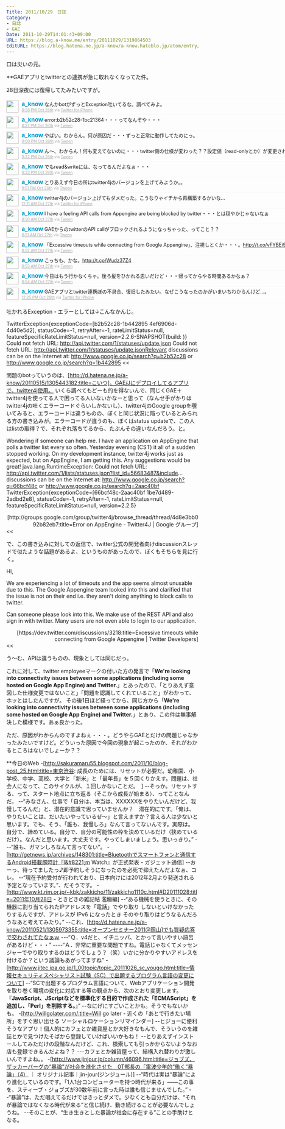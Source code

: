 ```yaml
---
Title: 2011/10/29　日誌
Category:
- 日誌
- GAE
Date: 2011-10-29T14:01:43+09:00
URL: https://blog.a-know.me/entry/20111029/1319864503
EditURL: https://blog.hatena.ne.jp/a-know/a-know.hateblo.jp/atom/entry/12921228815727979410
---
```




口は災いの元。


**GAEアプリとtwitterとの連携が急に取れなくなってた件。

28日深夜には復帰してたみたいですが。


<div align=center>
<ol id="div_table_01" class="matome row2" style="width:800px;text-align:left;border-bottom:1px solid #f5f5f5;list-style-type: none; padding-left: 0px;">
<li class="matome-tweet" style="border-top:1px solid #f5f5f5;min-height:34px;padding:3px 0px;clear:both;">
<div class="matome-icon" style="float:left;margin-right:8px;">
<a href="http://twitter.com/a_know"><img src="http://usericons.relucks.org/twitter/a_know" height="32" width="32" style="vertical-align:text-top;border-style:none;"></a>
</div>
<span class="matome-status-body" style="display:block;width:760px;overflow:hidden;margin-left:40px;">
<div class="matome-status-content" style="font-size:0.9em;"><div class="entry-content">
<strong><a href="http://twitter.com/a_know" class="screen-name" style="font-size:1.2em;color:#0099cc;text-decoration: none;">a_know</a></strong> なんかbotがずっとException吐いてるな。調べてみよ。
</div></div>
<div class="matome-status-data" style="font-size:x-small;">
<div class="matome-published timestamp" style="line-height:120%;">
<a class="matome-entry-date" href="http://twitter.com/a_know/status/129157409565450240" style="color:#a9a9a9;">8:28 PM Oct 26th</a> <span class="matome-source" style="color:#a9a9a9;">via <a href="http://twitter.com/#!/download/iphone" style="color:#a9a9a9;" rel="nofollow">Twitter for iPhone</a></span>
</div></div></span></li>
<li class="matome-tweet" style="border-top:1px solid #f5f5f5;min-height:34px;padding:3px 0px;clear:both;">
<div class="matome-icon" style="float:left;margin-right:8px;">
<a href="http://twitter.com/a_know"><img src="http://usericons.relucks.org/twitter/a_know" height="32" width="32" style="vertical-align:text-top;border-style:none;"></a>
</div>
<span class="matome-status-body" style="display:block;width:760px;overflow:hidden;margin-left:40px;">
<div class="matome-status-content" style="font-size:0.9em;"><div class="entry-content">
<strong><a href="http://twitter.com/a_know" class="screen-name" style="font-size:1.2em;color:#0099cc;text-decoration: none;">a_know</a></strong> error:b2b52c28-1bc21364・・・ってなんぞや・・・
</div></div>
<div class="matome-status-data" style="font-size:x-small;">
<div class="matome-published timestamp" style="line-height:120%;">
<a class="matome-entry-date" href="http://twitter.com/a_know/status/129159659541114880" style="color:#a9a9a9;">8:37 PM Oct 26th</a> <span class="matome-source" style="color:#a9a9a9;">via <a href="http://sourceforge.jp/projects/tween/wiki/FrontPage" style="color:#a9a9a9;" rel="nofollow">Tween</a></span>
</div></div></span></li>
<li class="matome-tweet" style="border-top:1px solid #f5f5f5;min-height:34px;padding:3px 0px;clear:both;">
<div class="matome-icon" style="float:left;margin-right:8px;">
<a href="http://twitter.com/a_know"><img src="http://usericons.relucks.org/twitter/a_know" height="32" width="32" style="vertical-align:text-top;border-style:none;"></a>
</div>
<span class="matome-status-body" style="display:block;width:760px;overflow:hidden;margin-left:40px;">
<div class="matome-status-content" style="font-size:0.9em;"><div class="entry-content">
<strong><a href="http://twitter.com/a_know" class="screen-name" style="font-size:1.2em;color:#0099cc;text-decoration: none;">a_know</a></strong> やばい。わからん。何が原因だ・・・ずっと正常に動作してたのにっ。
</div></div>
<div class="matome-status-data" style="font-size:x-small;">
<div class="matome-published timestamp" style="line-height:120%;">
<a class="matome-entry-date" href="http://twitter.com/a_know/status/129165538520858624" style="color:#a9a9a9;">9:00 PM Oct 26th</a> <span class="matome-source" style="color:#a9a9a9;">via <a href="http://sourceforge.jp/projects/tween/wiki/FrontPage" style="color:#a9a9a9;" rel="nofollow">Tween</a></span>
</div></div></span></li>
<li class="matome-tweet" style="border-top:1px solid #f5f5f5;min-height:34px;padding:3px 0px;clear:both;">
<div class="matome-icon" style="float:left;margin-right:8px;">
<a href="http://twitter.com/a_know"><img src="http://usericons.relucks.org/twitter/a_know" height="32" width="32" style="vertical-align:text-top;border-style:none;"></a>
</div>
<span class="matome-status-body" style="display:block;width:760px;overflow:hidden;margin-left:40px;">
<div class="matome-status-content" style="font-size:0.9em;"><div class="entry-content">
<strong><a href="http://twitter.com/a_know" class="screen-name" style="font-size:1.2em;color:#0099cc;text-decoration: none;">a_know</a></strong> ん〜、わからん！何も変えてないのに・・・twitter側の仕様が変わった？？設定値（read-onlyとか）が変更された？
</div></div>
<div class="matome-status-data" style="font-size:x-small;">
<div class="matome-published timestamp" style="line-height:120%;">
<a class="matome-entry-date" href="http://twitter.com/a_know/status/129173619959017472" style="color:#a9a9a9;">9:32 PM Oct 26th</a> <span class="matome-source" style="color:#a9a9a9;">via <a href="http://sourceforge.jp/projects/tween/wiki/FrontPage" style="color:#a9a9a9;" rel="nofollow">Tween</a></span>
</div></div></span></li>
<li class="matome-tweet" style="border-top:1px solid #f5f5f5;min-height:34px;padding:3px 0px;clear:both;">
<div class="matome-icon" style="float:left;margin-right:8px;">
<a href="http://twitter.com/a_know"><img src="http://usericons.relucks.org/twitter/a_know" height="32" width="32" style="vertical-align:text-top;border-style:none;"></a>
</div>
<span class="matome-status-body" style="display:block;width:760px;overflow:hidden;margin-left:40px;">
<div class="matome-status-content" style="font-size:0.9em;"><div class="entry-content">
<strong><a href="http://twitter.com/a_know" class="screen-name" style="font-size:1.2em;color:#0099cc;text-decoration: none;">a_know</a></strong> でもread&amp;writeには、なってるんだよなぁ・・・
</div></div>
<div class="matome-status-data" style="font-size:x-small;">
<div class="matome-published timestamp" style="line-height:120%;">
<a class="matome-entry-date" href="http://twitter.com/a_know/status/129173687327924225" style="color:#a9a9a9;">9:33 PM Oct 26th</a> <span class="matome-source" style="color:#a9a9a9;">via <a href="http://sourceforge.jp/projects/tween/wiki/FrontPage" style="color:#a9a9a9;" rel="nofollow">Tween</a></span>
</div></div></span></li>
<li class="matome-tweet" style="border-top:1px solid #f5f5f5;min-height:34px;padding:3px 0px;clear:both;">
<div class="matome-icon" style="float:left;margin-right:8px;">
<a href="http://twitter.com/a_know"><img src="http://usericons.relucks.org/twitter/a_know" height="32" width="32" style="vertical-align:text-top;border-style:none;"></a>
</div>
<span class="matome-status-body" style="display:block;width:760px;overflow:hidden;margin-left:40px;">
<div class="matome-status-content" style="font-size:0.9em;"><div class="entry-content">
<strong><a href="http://twitter.com/a_know" class="screen-name" style="font-size:1.2em;color:#0099cc;text-decoration: none;">a_know</a></strong> とりあえず今日の所はtwitter4jのバージョンを上げてみようか。。
</div></div>
<div class="matome-status-data" style="font-size:x-small;">
<div class="matome-published timestamp" style="line-height:120%;">
<a class="matome-entry-date" href="http://twitter.com/a_know/status/129178231147470848" style="color:#a9a9a9;">9:51 PM Oct 26th</a> <span class="matome-source" style="color:#a9a9a9;">via <a href="http://sourceforge.jp/projects/tween/wiki/FrontPage" style="color:#a9a9a9;" rel="nofollow">Tween</a></span>
</div></div></span></li>
<li class="matome-tweet" style="border-top:1px solid #f5f5f5;min-height:34px;padding:3px 0px;clear:both;">
<div class="matome-icon" style="float:left;margin-right:8px;">
<a href="http://twitter.com/a_know"><img src="http://usericons.relucks.org/twitter/a_know" height="32" width="32" style="vertical-align:text-top;border-style:none;"></a>
</div>
<span class="matome-status-body" style="display:block;width:760px;overflow:hidden;margin-left:40px;">
<div class="matome-status-content" style="font-size:0.9em;"><div class="entry-content">
<strong><a href="http://twitter.com/a_know" class="screen-name" style="font-size:1.2em;color:#0099cc;text-decoration: none;">a_know</a></strong> twitter4jのバージョン上げてもダメだった。こうなりゃイチから再構築するかいな…
</div></div>
<div class="matome-status-data" style="font-size:x-small;">
<div class="matome-published timestamp" style="line-height:120%;">
<a class="matome-entry-date" href="http://twitter.com/a_know/status/129213473254154242" style="color:#a9a9a9;">12:11 AM Oct 27th</a> <span class="matome-source" style="color:#a9a9a9;">via <a href="http://twitter.com/#!/download/iphone" style="color:#a9a9a9;" rel="nofollow">Twitter for iPhone</a></span>
</div></div></span></li>
<li class="matome-tweet" style="border-top:1px solid #f5f5f5;min-height:34px;padding:3px 0px;clear:both;">
<div class="matome-icon" style="float:left;margin-right:8px;">
<a href="http://twitter.com/a_know"><img src="http://usericons.relucks.org/twitter/a_know" height="32" width="32" style="vertical-align:text-top;border-style:none;"></a>
</div>
<span class="matome-status-body" style="display:block;width:760px;overflow:hidden;margin-left:40px;">
<div class="matome-status-content" style="font-size:0.9em;"><div class="entry-content">
<strong><a href="http://twitter.com/a_know" class="screen-name" style="font-size:1.2em;color:#0099cc;text-decoration: none;">a_know</a></strong> I have a feeling API calls from Appengine are being blocked by twitter・・・とは穏やかじゃないなぁ
</div></div>
<div class="matome-status-data" style="font-size:x-small;">
<div class="matome-published timestamp" style="line-height:120%;">
<a class="matome-entry-date" href="http://twitter.com/a_know/status/129344262545485824" style="color:#a9a9a9;">8:50 AM Oct 27th</a> <span class="matome-source" style="color:#a9a9a9;">via <a href="http://sourceforge.jp/projects/tween/wiki/FrontPage" style="color:#a9a9a9;" rel="nofollow">Tween</a></span>
</div></div></span></li>
<li class="matome-tweet" style="border-top:1px solid #f5f5f5;min-height:34px;padding:3px 0px;clear:both;">
<div class="matome-icon" style="float:left;margin-right:8px;">
<a href="http://twitter.com/a_know"><img src="http://usericons.relucks.org/twitter/a_know" height="32" width="32" style="vertical-align:text-top;border-style:none;"></a>
</div>
<span class="matome-status-body" style="display:block;width:760px;overflow:hidden;margin-left:40px;">
<div class="matome-status-content" style="font-size:0.9em;"><div class="entry-content">
<strong><a href="http://twitter.com/a_know" class="screen-name" style="font-size:1.2em;color:#0099cc;text-decoration: none;">a_know</a></strong> GAEからのtwitterのAPI callがブロックされるようになっちゃった、ってこと？？
</div></div>
<div class="matome-status-data" style="font-size:x-small;">
<div class="matome-published timestamp" style="line-height:120%;">
<a class="matome-entry-date" href="http://twitter.com/a_know/status/129344491801948160" style="color:#a9a9a9;">8:51 AM Oct 27th</a> <span class="matome-source" style="color:#a9a9a9;">via <a href="http://sourceforge.jp/projects/tween/wiki/FrontPage" style="color:#a9a9a9;" rel="nofollow">Tween</a></span>
</div></div></span></li>
<li class="matome-tweet" style="border-top:1px solid #f5f5f5;min-height:34px;padding:3px 0px;clear:both;">
<div class="matome-icon" style="float:left;margin-right:8px;">
<a href="http://twitter.com/a_know"><img src="http://usericons.relucks.org/twitter/a_know" height="32" width="32" style="vertical-align:text-top;border-style:none;"></a>
</div>
<span class="matome-status-body" style="display:block;width:760px;overflow:hidden;margin-left:40px;">
<div class="matome-status-content" style="font-size:0.9em;"><div class="entry-content">
<strong><a href="http://twitter.com/a_know" class="screen-name" style="font-size:1.2em;color:#0099cc;text-decoration: none;">a_know</a></strong> 「Excessive timeouts while connecting from Google Appengine」、注視しとくか・・・。<a href="http://t.co/vFYBEi9H" target="_blank">http://t.co/vFYBEi9H</a>
</div></div>
<div class="matome-status-data" style="font-size:x-small;">
<div class="matome-published timestamp" style="line-height:120%;">
<a class="matome-entry-date" href="http://twitter.com/a_know/status/129344762594598912" style="color:#a9a9a9;">8:52 AM Oct 27th</a> <span class="matome-source" style="color:#a9a9a9;">via <a href="http://sourceforge.jp/projects/tween/wiki/FrontPage" style="color:#a9a9a9;" rel="nofollow">Tween</a></span>
</div></div></span></li>
<li class="matome-tweet" style="border-top:1px solid #f5f5f5;min-height:34px;padding:3px 0px;clear:both;">
<div class="matome-icon" style="float:left;margin-right:8px;">
<a href="http://twitter.com/a_know"><img src="http://usericons.relucks.org/twitter/a_know" height="32" width="32" style="vertical-align:text-top;border-style:none;"></a>
</div>
<span class="matome-status-body" style="display:block;width:760px;overflow:hidden;margin-left:40px;">
<div class="matome-status-content" style="font-size:0.9em;"><div class="entry-content">
<strong><a href="http://twitter.com/a_know" class="screen-name" style="font-size:1.2em;color:#0099cc;text-decoration: none;">a_know</a></strong> こっちも、かな。<a href="http://t.co/Wudz37Z4" target="_blank">http://t.co/Wudz37Z4</a>
</div></div>
<div class="matome-status-data" style="font-size:x-small;">
<div class="matome-published timestamp" style="line-height:120%;">
<a class="matome-entry-date" href="http://twitter.com/a_know/status/129344944530923521" style="color:#a9a9a9;">8:53 AM Oct 27th</a> <span class="matome-source" style="color:#a9a9a9;">via <a href="http://sourceforge.jp/projects/tween/wiki/FrontPage" style="color:#a9a9a9;" rel="nofollow">Tween</a></span>
</div></div></span></li>
<li class="matome-tweet" style="border-top:1px solid #f5f5f5;min-height:34px;padding:3px 0px;clear:both;">
<div class="matome-icon" style="float:left;margin-right:8px;">
<a href="http://twitter.com/a_know"><img src="http://usericons.relucks.org/twitter/a_know" height="32" width="32" style="vertical-align:text-top;border-style:none;"></a>
</div>
<span class="matome-status-body" style="display:block;width:760px;overflow:hidden;margin-left:40px;">
<div class="matome-status-content" style="font-size:0.9em;"><div class="entry-content">
<strong><a href="http://twitter.com/a_know" class="screen-name" style="font-size:1.2em;color:#0099cc;text-decoration: none;">a_know</a></strong> 今日はもう行かなくちゃ。後ろ髪をひかれる思いだけど・・・帰ってからやる時間あるかなぁ？
</div></div>
<div class="matome-status-data" style="font-size:x-small;">
<div class="matome-published timestamp" style="line-height:120%;">
<a class="matome-entry-date" href="http://twitter.com/a_know/status/129345175238623233" style="color:#a9a9a9;">8:54 AM Oct 27th</a> <span class="matome-source" style="color:#a9a9a9;">via <a href="http://sourceforge.jp/projects/tween/wiki/FrontPage" style="color:#a9a9a9;" rel="nofollow">Tween</a></span>
</div></div></span></li>
<li class="matome-tweet" style="border-top:1px solid #f5f5f5;min-height:34px;padding:3px 0px;clear:both;">
<div class="matome-icon" style="float:left;margin-right:8px;">
<a href="http://twitter.com/a_know"><img src="http://usericons.relucks.org/twitter/a_know" height="32" width="32" style="vertical-align:text-top;border-style:none;"></a>
</div>
<span class="matome-status-body" style="display:block;width:760px;overflow:hidden;margin-left:40px;">
<div class="matome-status-content" style="font-size:0.9em;"><div class="entry-content">
<strong><a href="http://twitter.com/a_know" class="screen-name" style="font-size:1.2em;color:#0099cc;text-decoration: none;">a_know</a></strong> GAEアプリとtwitter連携ぼの不具合、復旧したみたい。なぜこうなったのかがいまいちわからんけど…。
</div></div>
<div class="matome-status-data" style="font-size:x-small;">
<div class="matome-published timestamp" style="line-height:120%;">
<a class="matome-entry-date" href="http://twitter.com/a_know/status/129760625902620672" style="color:#a9a9a9;">12:25 PM Oct 28th</a> <span class="matome-source" style="color:#a9a9a9;">via <a href="http://twitter.com/#!/download/iphone" style="color:#a9a9a9;" rel="nofollow">Twitter for iPhone</a></span>
</div></div></span></li>
</ol></div>


吐かれるException・エラーとしては↓こんなかんじ。

>>
TwitterException{exceptionCode=[b2b52c28-1b442895 4ef6906d-4d40e5d2], statusCode=-1, retryAfter=-1, rateLimitStatus=null, featureSpecificRateLimitStatus=null, version=2.2.6-SNAPSHOT(build: )}
Could not fetch URL: http://api.twitter.com/1/statuses/update.json
Could not fetch URL: http://api.twitter.com/1/statuses/update.jsonRelevant
discussions can be on the Internet at:
       http://www.google.co.jp/search?q=b2b52c28 or
       http://www.google.co.jp/search?q=1b442895
<<


問題のbotっていうのは、[http://d.hatena.ne.jp/a-know/20110515/1305443182:title=こいつ]。GAE/Jにデプロイしてるアプリで、twitter4j使用。
いくら調べてもどーも的を得ないんで、同じくGAE＋twitter4jを使ってる人で困ってる人いないかなーと思って（なんせ手がかりはtwitter4jの吐くエラーコードぐらいしかないし）、twitter4jのGoogle groupを覗いてみると、エラーコードは違うものの、ぼくと同じ状況に陥っているとみられる方の書き込みが。エラーコードが違うのも、ぼくはstatus updateで、この人はlistの取得？で、それぞれ落ちてるから、たぶんその違いなんだろう。と。


>>
Wondering if someone can help me.  I have an application on AppEngine 
that polls a twitter list every so often.  Yesterday evening (CST) it 
all of a sudden stopped working.  On my development instance, 
twitter4j works just as expected, but on AppEngine, I am getting 
this.  Any suggestions would be great! 
java.lang.RuntimeException: Could not fetch URL: 
http://api.twitter.com/1/lists/statuses.json?list_id=56683487&include... 
discussions can be on the Internet at: 
        http://www.google.co.jp/search?q=66bcf48c or 
        http://www.google.co.jp/search?q=2aac40bf 
TwitterException{exceptionCode=[66bcf48c-2aac40bf 1be7d489-2adbd2e8], 
statusCode=-1, retryAfter=-1, rateLimitStatus=null, 
featureSpecificRateLimitStatus=null, version=2.2.5} 
<div align=right>[http://groups.google.com/group/twitter4j/browse_thread/thread/4d8e3bb092b82eb7:title=Error on AppEngine - Twitter4J | Google グループ]</div>
<<


で、この書き込みに対しての返信で、twitter公式の開発者向けdiscussionスレッドで似たような話題があるよ、というものがあったので、ぼくもそちらを見に行く。


>>
Hi,

We are experiencing a lot of timeouts and the app seems almost unusable due to this. The Google Appengine team looked into this and clarified that the issue is not on their end i.e. they aren't doing anything to block calls to twitter.

Can someone please look into this. We make use of the REST API and also sign in with twitter. Many users are not even able to login to our application.
<div align=right>[https://dev.twitter.com/discussions/3218:title=Excessive timeouts while connecting from Google Appengine | Twitter Developers]</div>
<<


う〜む、APIは違うものの、現象としては同じだっ。

これに対して、twitter employeeマークの付いた方の発言で「<span class="deco" style="font-weight:bold;">We're looking into connectivity issues between some applications (including some hosted on Google App Engine) and Twitter.</span>」とあったので、「とりあえず意図した仕様変更ではないこと」「問題を認識してくれていること」がわかって、ホッとはしたんですが。
その後1日ほど経ってから、同じ方から「<span class="deco" style="font-weight:bold;">We're looking into connectivity issues between some applications (including some hosted on Google App Engine) and Twitter.</span>」とあり、この件は無事解決した模様です。あぁ良かった。

ただ、原因がわからんのですよねぇ・・・。どうやらGAEとだけの問題じゃなかったみたいですけど。どういった原因で今回の現象が起こったのか、それがわかるところはないでしょーか？？



**今日のWeb
-[http://sakuramaru55.blogspot.com/2011/10/blog-post_25.html:title=東京渋谷: 成長のためには&#12289;リセットが必要だ&#12290;幼稚園&#12289;小学校&#12289;中学&#12289;高校&#12289;大学と&#12300;新米&#12301;と&#12300;最年長&#12301;を５回くりかえす&#12290;問題は&#12289;社会人になって&#12289;このサイクルが&#12289;１回しかないことだ&#12290;　]
--そっか。リセットする、って、スタート地点に立ち返る（そこから成長が始まる）、ってことなんだ。
--“みなさん、仕事で「自分は、本当は、XXXXXXをやりたいんだけど、我慢してるんだ」と、潜在的意識で思っていませんか？　潜在的にです。「俺は、やりたいことは、だいたいやっているぜ〜」と言えますか？言える人は少ないと思います。でも、そう、「誰も、我慢しろ」なんて言ってないんです。実際は。自分で、諦めている。自分で、自分の可能性の枠を決めているだけ（狭めているだけ）。なんだと思います。大丈夫です。やってしまいましょう。思いっきり。”
---“誰も、ガマンしろなんて言ってない”。
-[http://getnews.jp/archives/148301:title=Bluetoothでスマートフォンと通信するAndroid搭載腕時計『I&#8221;m Watch』が正式発表 - ガジェット通信]
--おーっ、待ってましたっ♪即予約しそうになったのを必死で抑えたんだよなぁ、コレ。
--“現在予約受付が行われており、日本向けには2012年2月より発送される予定となっています。”、だそうです。
-[http://www.kt.rim.or.jp/~kbk/zakkicho/11/zakkicho1110c.html#D20111028:title=2011年10月28日 - ときどきの雑記帖 濫觴編]
--“ある機械を使うときに、その機器に割り当てられたIPアドレスを「電話」でやり取り しないといけなかったりするんですが、アドレスが IPv6 になったとき そのやり取りはどうなるんだろうなあと考えてみたり。”
--これ、[http://d.hatena.ne.jp/a-know/20110521/1305973355:title=オープンセミナー2011＠岡山]でも質疑応答で交わされてたなぁｗ
---“Ｑ．v4だと、イチニッパ、とかって言いやすい語呂があるけど・・・”
----“Ａ．非常に重要な問題ですね。電話じゃなくてメッセンジャーでやり取りするのはどうでしょう？（笑）いかに分かりやすいアドレスを付けるか？という議論もあがってますね”
-[http://www.jitec.ipa.go.jp/1_00topic/topic_20111026_sc_yougo.html:title=情報セキュリティスペシャリスト試験（SC）で出題するプログラム言語の変更について]
--“SCで出題するプログラム言語について、Webアプリケーション開発を取り巻く環境の変化に対応する等の観点から、次のとおり変更します。 『<span class="deco" style="font-weight:bold;">JavaScript、JScriptなどを標準化する目的で作成された「ECMAScript」を追加し、「Perl」を削除する。</span>』”
--なにげにすごいことかも。そうでもないかも。
-[http://willgolater.com/:title=Will go later - 近くの「あとで行きたい場所」をすぐ思い出せる ソーシャルロケーションリマインダー]
--ヒジョーに便利そうなアプリ！個人的にカフェとか雑貨屋とか大好きなもんで、そういうのを雑誌とかで見つけたそばから登録していけばいいかもね！
--とりあえずインストールしてみただけの段階なんだけど、これ、検索しても引っかからないようなお店も登録できるんだよね？？
---カフェとか雑貨屋って、結構入れ替わりが激しいんですよね。。
-[http://www.jinjour.jp/column/46096.html:title=ジョブズ、ザッカーバーグの“暴論”が社会を進化させた　0T部長の「電波少年的“働く”暴論」（4）   ｜ オリジナル記事｜jin-jour(ジンジュール)]
--“時代は実は“暴論”により進化しているのです。「1人1台コンピューターを持つ時代が来る」――この事を、スティーブ・ジョブズが30数年前に言った時は誰も信じませんでした。”
--“暴論”は、ただ唱えてるだけではきっとダメで。少なくとも自分だけは、“それが暴論ではなくなる時代が来る”と信じ続け、動き続けることが必要なんでしょうね。
--そのことが、“生き生きとした暴論が社会に存在する”ことの手助けとなる。
